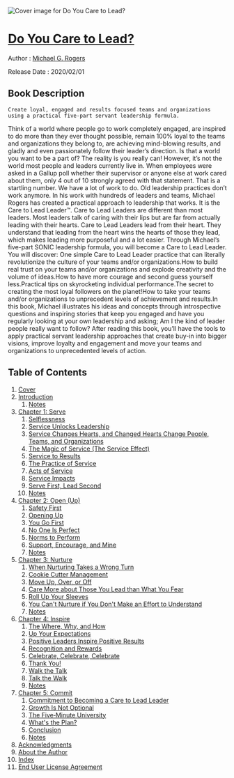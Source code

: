 ![Cover image for Do You Care to Lead?](https://imgdetail.ebookreading.net/cover/cover/20201212/EB9781119628415.jpg)

[Do You Care to Lead?](https://ebookreading.net/view/book/Do+You+Care+to+Lead%3F-EB9781119628415_1.html "Do You Care to Lead?")
====================================================================================================================

Author : [Michael G. Rogers](https://ebookreading.net/search/author/Michael+G.+Rogers)

Release Date : 2020/02/01

Book Description
-----------------


    
    Create loyal, engaged and results focused teams and organizations using a practical five-part servant leadership formula.
Think of a world where people go to work completely engaged, are inspired to do more than they ever thought possible, remain 100% loyal to the teams and organizations they belong to, are achieving mind-blowing results, and gladly and even passionately follow their leader’s direction. Is that a world you want to be a part of? The reality is you really can! However, it’s not the world most people and leaders currently live in.
When employees were asked in a Gallup poll whether their supervisor or anyone else at work cared about them, only 4 out of 10 strongly agreed with that statement. That is a startling number. We have a lot of work to do. Old leadership practices don’t work anymore.
In his work with hundreds of leaders and teams, Michael Rogers has created a practical approach to leadership that works. It is the Care to Lead Leader™. Care to Lead Leaders are different than most leaders. Most leaders talk of caring with their lips but are far from actually leading with their hearts.
Care to Lead Leaders lead from their heart. They understand that leading from the heart wins the hearts of those they lead, which makes leading more purposeful and a lot easier.
Through Michael’s five-part SONIC leadership formula, you will become a Care to Lead Leader. You will discover:
One simple Care to Lead Leader practice that can literally revolutionize the culture of your teams and/or organizations.How to build real trust on your teams and/or organizations and explode creativity and the volume of ideas.How to have more courage and second guess yourself less.Practical tips on skyrocketing individual performance.The secret to creating the most loyal followers on the planet!How to take your teams and/or organizations to unprecedent levels of achievement and results.In this book, Michael illustrates his ideas and concepts through introspective questions and inspiring stories that keep you engaged and have you regularly looking at your own leadership and asking; Am I the kind of leader people really want to follow?
After reading this book, you’ll have the tools to apply practical servant leadership approaches that create buy-in into bigger visions, improve loyalty and engagement and move your teams and organizations to unprecedented levels of action.&nbsp;

  

Table of Contents
-----------------

1. [Cover](https://ebookreading.net/view/book/Do+You+Care+to+Lead%3F-EB9781119628415_1.html)
1. [Introduction](https://ebookreading.net/view/book/Do+You+Care+to+Lead%3F-EB9781119628415_6.html)
    1. [Notes](https://ebookreading.net/view/book/Do+You+Care+to+Lead%3F-EB9781119628415_6.html#head-2-81)
1. [Chapter 1: Serve](https://ebookreading.net/view/book/Do+You+Care+to+Lead%3F-EB9781119628415_7.html)
    1. [Selflessness](https://ebookreading.net/view/book/Do+You+Care+to+Lead%3F-EB9781119628415_7.html#head-2-1)
    1. [Service Unlocks Leadership](https://ebookreading.net/view/book/Do+You+Care+to+Lead%3F-EB9781119628415_7.html#head-2-2)
    1. [Service Changes Hearts, and Changed Hearts Change People, Teams, and Organizations](https://ebookreading.net/view/book/Do+You+Care+to+Lead%3F-EB9781119628415_7.html#head-2-3)
    1. [The Magic of Service (The Service Effect)](https://ebookreading.net/view/book/Do+You+Care+to+Lead%3F-EB9781119628415_7.html#head-2-4)
    1. [Service to Results](https://ebookreading.net/view/book/Do+You+Care+to+Lead%3F-EB9781119628415_7.html#head-2-5)
    1. [The Practice of Service](https://ebookreading.net/view/book/Do+You+Care+to+Lead%3F-EB9781119628415_7.html#head-2-6)
    1. [Acts of Service](https://ebookreading.net/view/book/Do+You+Care+to+Lead%3F-EB9781119628415_7.html#head-2-11)
    1. [Service Impacts](https://ebookreading.net/view/book/Do+You+Care+to+Lead%3F-EB9781119628415_7.html#head-2-12)
    1. [Serve First, Lead Second](https://ebookreading.net/view/book/Do+You+Care+to+Lead%3F-EB9781119628415_7.html#head-2-13)
    1. [Notes](https://ebookreading.net/view/book/Do+You+Care+to+Lead%3F-EB9781119628415_7.html#head-2-15)
1. [Chapter 2: Open (Up)](https://ebookreading.net/view/book/Do+You+Care+to+Lead%3F-EB9781119628415_8.html)
    1. [Safety First](https://ebookreading.net/view/book/Do+You+Care+to+Lead%3F-EB9781119628415_8.html#head-2-16)
    1. [Opening Up](https://ebookreading.net/view/book/Do+You+Care+to+Lead%3F-EB9781119628415_8.html#head-2-17)
    1. [You Go First](https://ebookreading.net/view/book/Do+You+Care+to+Lead%3F-EB9781119628415_8.html#head-2-18)
    1. [No One Is Perfect](https://ebookreading.net/view/book/Do+You+Care+to+Lead%3F-EB9781119628415_8.html#head-2-19)
    1. [Norms to Perform](https://ebookreading.net/view/book/Do+You+Care+to+Lead%3F-EB9781119628415_8.html#head-2-25)
    1. [Support, Encourage, and Mine](https://ebookreading.net/view/book/Do+You+Care+to+Lead%3F-EB9781119628415_8.html#head-2-27)
    1. [Notes](https://ebookreading.net/view/book/Do+You+Care+to+Lead%3F-EB9781119628415_8.html#head-2-31)
1. [Chapter 3: Nurture](https://ebookreading.net/view/book/Do+You+Care+to+Lead%3F-EB9781119628415_9.html)
    1. [When Nurturing Takes a Wrong Turn](https://ebookreading.net/view/book/Do+You+Care+to+Lead%3F-EB9781119628415_9.html#head-2-32)
    1. [Cookie Cutter Management](https://ebookreading.net/view/book/Do+You+Care+to+Lead%3F-EB9781119628415_9.html#head-2-33)
    1. [Move Up, Over, or Off](https://ebookreading.net/view/book/Do+You+Care+to+Lead%3F-EB9781119628415_9.html#head-2-34)
    1. [Care More about Those You Lead than What You Fear](https://ebookreading.net/view/book/Do+You+Care+to+Lead%3F-EB9781119628415_9.html#head-2-38)
    1. [Roll Up Your Sleeves](https://ebookreading.net/view/book/Do+You+Care+to+Lead%3F-EB9781119628415_9.html#head-2-39)
    1. [You Can't Nurture if You Don't Make an Effort to Understand](https://ebookreading.net/view/book/Do+You+Care+to+Lead%3F-EB9781119628415_9.html#head-2-44)
    1. [Notes](https://ebookreading.net/view/book/Do+You+Care+to+Lead%3F-EB9781119628415_9.html#head-2-48)
1. [Chapter 4: Inspire](https://ebookreading.net/view/book/Do+You+Care+to+Lead%3F-EB9781119628415_10.html)
    1. [The Where, Why, and How](https://ebookreading.net/view/book/Do+You+Care+to+Lead%3F-EB9781119628415_10.html#head-2-49)
    1. [Up Your Expectations](https://ebookreading.net/view/book/Do+You+Care+to+Lead%3F-EB9781119628415_10.html#head-2-55)
    1. [Positive Leaders Inspire Positive Results](https://ebookreading.net/view/book/Do+You+Care+to+Lead%3F-EB9781119628415_10.html#head-2-57)
    1. [Recognition and Rewards](https://ebookreading.net/view/book/Do+You+Care+to+Lead%3F-EB9781119628415_10.html#head-2-61)
    1. [Celebrate, Celebrate, Celebrate](https://ebookreading.net/view/book/Do+You+Care+to+Lead%3F-EB9781119628415_10.html#head-2-63)
    1. [Thank You!](https://ebookreading.net/view/book/Do+You+Care+to+Lead%3F-EB9781119628415_10.html#head-2-65)
    1. [Walk the Talk](https://ebookreading.net/view/book/Do+You+Care+to+Lead%3F-EB9781119628415_10.html#head-2-67)
    1. [Talk the Walk](https://ebookreading.net/view/book/Do+You+Care+to+Lead%3F-EB9781119628415_10.html#head-2-69)
    1. [Notes](https://ebookreading.net/view/book/Do+You+Care+to+Lead%3F-EB9781119628415_10.html#head-2-72)
1. [Chapter 5: Commit](https://ebookreading.net/view/book/Do+You+Care+to+Lead%3F-EB9781119628415_11.html)
    1. [Commitment to Becoming a Care to Lead Leader](https://ebookreading.net/view/book/Do+You+Care+to+Lead%3F-EB9781119628415_11.html#head-2-73)
    1. [Growth Is Not Optional](https://ebookreading.net/view/book/Do+You+Care+to+Lead%3F-EB9781119628415_11.html#head-2-75)
    1. [The Five‐Minute University](https://ebookreading.net/view/book/Do+You+Care+to+Lead%3F-EB9781119628415_11.html#head-2-76)
    1. [What's the Plan?](https://ebookreading.net/view/book/Do+You+Care+to+Lead%3F-EB9781119628415_11.html#head-2-77)
    1. [Conclusion](https://ebookreading.net/view/book/Do+You+Care+to+Lead%3F-EB9781119628415_11.html#head-2-78)
    1. [Notes](https://ebookreading.net/view/book/Do+You+Care+to+Lead%3F-EB9781119628415_11.html#head-2-80)
1. [Acknowledgments](https://ebookreading.net/view/book/Do+You+Care+to+Lead%3F-EB9781119628415_12.html)
1. [About the Author](https://ebookreading.net/view/book/Do+You+Care+to+Lead%3F-EB9781119628415_13.html)
1. [Index](https://ebookreading.net/view/book/Do+You+Care+to+Lead%3F-EB9781119628415_14.html)
1. [End User License Agreement](https://ebookreading.net/view/book/Do+You+Care+to+Lead%3F-EB9781119628415_16.html)
